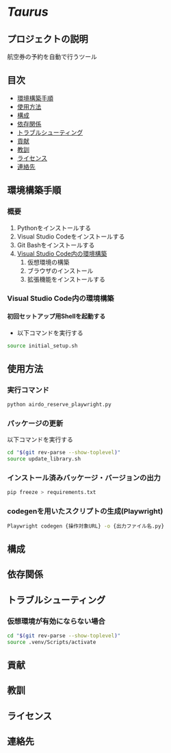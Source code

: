 # *Taurus*

## プロジェクトの説明
航空券の予約を自動で行うツール

## 目次
 - [環境構築手順](#環境構築手順)
 - [使用方法](#使用方法)
 - [構成](#構成)
 - [依存関係](#依存関係)
 - [トラブルシューティング](#トラブルシューティング)
 - [貢献](#貢献)
 - [教訓](#教訓)
 - [ライセンス](#ライセンス)
 - [連絡先](#連絡先)

## 環境構築手順
### 概要
1. Pythonをインストールする
1. Visual Studio Codeをインストールする
1. Git Bashをインストールする
1. [Visual Studio Code内の環境構築](#初回セットアップ用shellを起動する)
    1. 仮想環境の構築
    1. ブラウザのインストール
    1. 拡張機能をインストールする

### Visual Studio Code内の環境構築
#### 初回セットアップ用Shellを起動する
* 以下コマンドを実行する
``` bash
source initial_setup.sh
```

## 使用方法
### 実行コマンド
``` bash
python airdo_reserve_playwright.py
```

### パッケージの更新
以下コマンドを実行する
``` bash
cd "$(git rev-parse --show-toplevel)"
source update_library.sh 
```

### インストール済みバッケージ・バージョンの出力
``` bash
pip freeze > requirements.txt
```

### codegenを用いたスクリプトの生成(Playwright)
``` bash
Playwright codegen {操作対象URL} -o {出力ファイル名.py}
```

## 構成

## 依存関係

## トラブルシューティング
### 仮想環境が有効にならない場合
``` bash
cd "$(git rev-parse --show-toplevel)"
source .venv/Scripts/activate
```

## 貢献

## 教訓

## ライセンス

## 連絡先